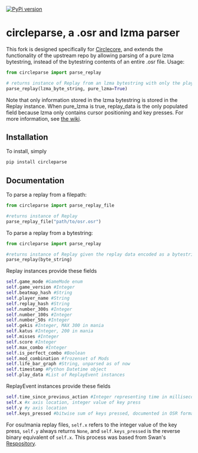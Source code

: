 
[![PyPi version](https://badge.fury.io/py/circleparse.svg)](https://pypi.org/project/circleparse/)

# circleparse, a .osr and lzma parser

This fork is designed specifically for [Circlecore](https://github.com/circleguard/circlecore), and extends the functionality of the upstream repo by allowing parsing of a pure lzma bytestring, instead of the bytestring contents of an entire .osr file. Usage:

```python
from circleparse import parse_replay

# returns instance of Replay from an lzma bytestring with only the play_data field nonnull.
parse_replay(lzma_byte_string, pure_lzma=True)
```

Note that only information stored in the lzma bytestring is stored in the Replay instance. When pure_lzma is true, replay_data is the only populated field because lzma only contains cursor positioning and key presses. For more information, see [the wiki](https://osu.ppy.sh/help/wiki/osu%21_File_Formats/Osr_%28file_format%29).

## Installation

To install, simply

```sh
pip install circleparse
```

## Documentation

To parse a replay from a filepath:

```python
from circleparse import parse_replay_file

#returns instance of Replay
parse_replay_file("path/to/osr.osr")
```

To parse a replay from a bytestring:

```python
from circleparse import parse_replay

#returns instance of Replay given the replay data encoded as a bytestring
parse_replay(byte_string)
```

Replay instances provide these fields

```python
self.game_mode #GameMode enum
self.game_version #Integer
self.beatmap_hash #String
self.player_name #String
self.replay_hash #String
self.number_300s #Integer
self.number_100s #Integer
self.number_50s #Integer
self.gekis #Integer, MAX 300 in mania
self.katus #Integer, 200 in mania
self.misses #Integer
self.score #Integer
self.max_combo #Integer
self.is_perfect_combo #Boolean
self.mod_combination #frozenset of Mods
self.life_bar_graph #String, unparsed as of now
self.timestamp #Python Datetime object
self.play_data #List of ReplayEvent instances
```

ReplayEvent instances provide these fields

```python
self.time_since_previous_action #Integer representing time in milliseconds
self.x #x axis location, integer value of key press
self.y #y axis location
self.keys_pressed #bitwise sum of keys pressed, documented in OSR format page
```
For osu!mania replay files, `self.x` refers to the integer value of the key press, `self.y` always returns `None`, and `self.keys_pressed` is the reverse binary equivalent of `self.x`. This process was based from Swan's [Respository](https://github.com/Swan/osuReplayParser).